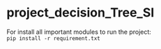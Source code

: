 # project_decision_Tree_SI
For install all important modules to run the project:<br />
 `pip install -r requirement.txt`
